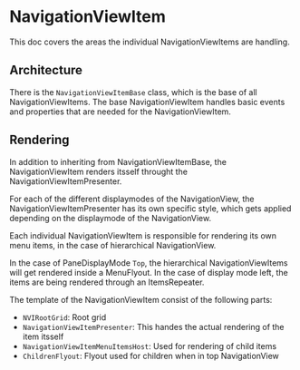 # NavigationViewItem

This doc covers the areas the individual NavigationViewItems are handling.

## Architecture

There is the `NavigationViewItemBase` class, which is the base of all NavigationViewItems.
The base NavigationViewItem handles basic events and properties that are needed for the NavigationViewItem.

## Rendering
In addition to inheriting from NavigationViewItemBase, the NavigationViewItem renders itsself throught the NavigationViewItemPresenter.

For each of the different displaymodes of the NavigationView, the NavigationViewItemPresenter has its own specific style, which gets applied depending on the displaymode of the NavigationView.

Each individual NavigationViewItem is responsible for rendering its own menu items, in the case of hierarchical NavigationView.

In the case of PaneDisplayMode `Top`, the hierarchical NavigationViewItems will get rendered inside a MenuFlyout.
In the case of display mode left, the items are being rendered through an ItemsRepeater.

The template of the NavigationViewItem consist of the following parts:

* `NVIRootGrid`: Root grid
* `NavigationViewItemPresenter`: This handes the actual rendering of the item itsself
* `NavigationViewItemMenuItemsHost`: Used for rendering of child items
* `ChildrenFlyout`: Flyout used for children when in top NavigationView
